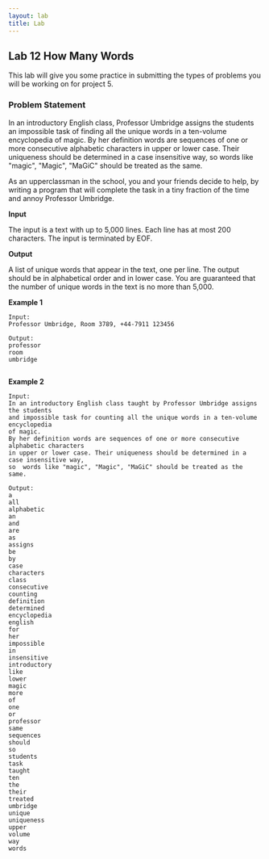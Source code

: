 ```yaml
---
layout: lab
title: Lab
---
```


<!--
<div class="lab-right" markdown="1">

__due date:__ 7 days from the time you start the lab or
Sept. 16
(whichever comes first)

__submission mode:__ group

</div>
-->

<main markdown="1" class="lab">

## Lab 12 How Many Words

This lab will give you some practice in submitting the types of problems you will be working on for project 5.



### Problem Statement

In an introductory English class, Professor Umbridge assigns the students
an impossible task of finding all the unique words in a ten-volume encyclopedia
of magic.
By her definition words are sequences of one or more consecutive alphabetic characters
in upper or lower case. Their uniqueness should be determined in a case insensitive way,
so  words like "magic", "Magic", "MaGiC" should be treated as the same.

As an upperclassman in the school, you and your friends decide to help, by writing
a program that will complete the task in a tiny fraction of the time and annoy Professor
Umbridge.

__Input__

The input is a text with up to 5,000 lines. Each line has at most 200 characters.
The input is terminated by EOF.

__Output__

A list of unique words that appear in the text, one per line. The output should be in alphabetical order and in lower case.
You are guaranteed that the number of unique words in the text is no more than 5,000.

__Example 1__

```
Input:
Professor Umbridge, Room 3789, +44-7911 123456

Output:
professor
room
umbridge


```


__Example 2__

```
Input:
In an introductory English class taught by Professor Umbridge assigns the students
and impossible task for counting all the unique words in a ten-volume encyclopedia
of magic.
By her definition words are sequences of one or more consecutive alphabetic characters
in upper or lower case. Their uniqueness should be determined in a case insensitive way,
so  words like "magic", "Magic", "MaGiC" should be treated as the same.

Output:
a
all
alphabetic
an
and
are
as
assigns
be
by
case
characters
class
consecutive
counting
definition
determined
encyclopedia
english
for
her
impossible
in
insensitive
introductory
like
lower
magic
more
of
one
or
professor
same
sequences
should
so
students
task
taught
ten
the
their
treated
umbridge
unique
uniqueness
upper
volume
way
words

```



</main>
